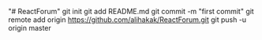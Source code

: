 "# ReactForum"  git init git add README.md git commit -m "first commit" git remote add origin https://github.com/alihakak/ReactForum.git git push -u origin master
